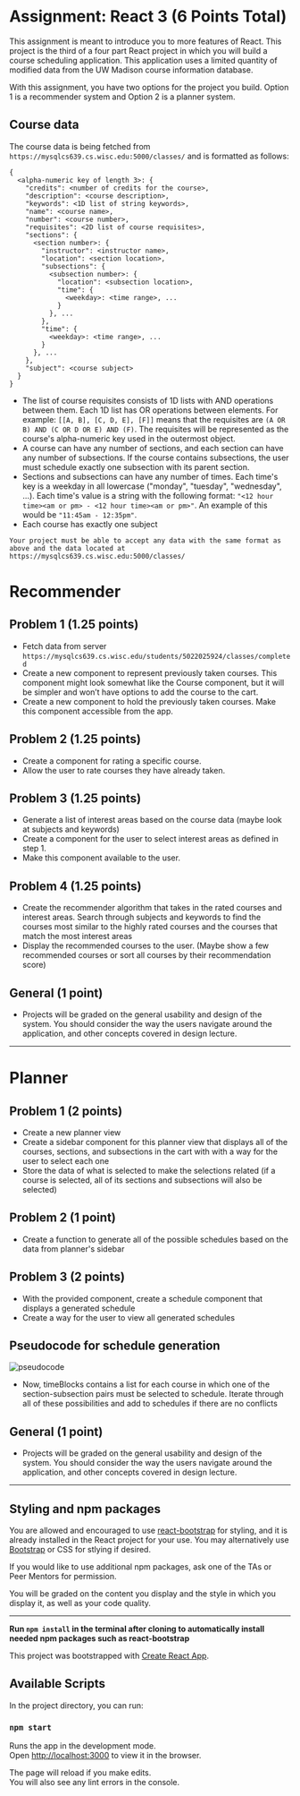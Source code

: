 # Assignment: React 3 (6 Points Total)

This assignment is meant to introduce you to more features of React. This project is the third of a four part React project in which you will build a course scheduling application. This application uses a limited quantity of modified data from the UW Madison course information database.

With this assignment, you have two options for the project you build. Option 1 is a recommender system and Option 2 is a planner system.

## Course data

The course data is being fetched from `https://mysqlcs639.cs.wisc.edu:5000/classes/` and is formatted as follows:

```
{
  <alpha-numeric key of length 3>: {
    "credits": <number of credits for the course>,
    "description": <course description>,
    "keywords": <1D list of string keywords>,
    "name": <course name>,
    "number": <course number>,
    "requisites": <2D list of course requisites>,
    "sections": {
      <section number>: {
        "instructor": <instructor name>,
        "location": <section location>,
        "subsections": {
          <subsection number>: {
            "location": <subsection location>,
            "time": {
              <weekday>: <time range>, ...
            }
          }, ...
        },
        "time": {
          <weekday>: <time range>, ...
        }
      }, ...
    },
    "subject": <course subject>
  }
}
```

- The list of course requisites consists of 1D lists with AND operations between them. Each 1D list has OR operations between elements. For example: `[[A, B], [C, D, E], [F]]` means that the requisites are `(A OR B) AND (C OR D OR E) AND (F)`. The requisites will be represented as the course's alpha-numeric key used in the outermost object.
- A course can have any number of sections, and each section can have any number of subsections. If the course contains subsections, the user must schedule exactly one subsection with its parent section.
- Sections and subsections can have any number of times. Each time's key is a weekday in all lowercase ("monday", "tuesday", "wednesday", ...). Each time's value is a string with the following format: `"<12 hour time><am or pm> - <12 hour time><am or pm>"`. An example of this would be `"11:45am - 12:35pm"`.
- Each course has exactly one subject

```
Your project must be able to accept any data with the same format as above and the data located at https://mysqlcs639.cs.wisc.edu:5000/classes/
```

# Recommender

## Problem 1 (1.25 points)

- Fetch data from server `https://mysqlcs639.cs.wisc.edu/students/5022025924/classes/completed`
- Create a new component to represent previously taken courses. This component might look somewhat like the Course component, but it will be simpler and won’t have options to add the course to the cart.
- Create a new component to hold the previously taken courses. Make this component accessible from the app.
  
## Problem 2 (1.25 points)

- Create a component for rating a specific course.
- Allow the user to rate courses they have already taken.

## Problem 3 (1.25 points)

- Generate a list of interest areas based on the course data (maybe look at subjects and keywords)
- Create a component for the user to select interest areas as defined in step 1.
- Make this component available to the user.

## Problem 4 (1.25 points)

- Create the recommender algorithm that takes in the rated courses and interest areas. Search through subjects and keywords to find the courses most similar to the highly rated courses and the courses that match the most interest areas
- Display the recommended courses to the user. (Maybe show a few recommended courses or sort all courses by their recommendation score)

## General (1 point)

- Projects will be graded on the general usability and design of the system. You should consider the way the users navigate around the application, and other concepts covered in design lecture.

---

# Planner

## Problem 1 (2 points)

- Create a new planner view
- Create a sidebar component for this planner view that displays all of the courses, sections, and subsections in the cart with with a way for the user to select each one
- Store the data of what is selected to make the selections related (if a course is selected, all of its sections and subsections will also be selected)

## Problem 2 (1 point)

- Create a function to generate all of the possible schedules based on the data from planner's sidebar

## Problem 3 (2 points)

- With the provided component, create a schedule component that displays a generated schedule
- Create a way for the user to view all generated schedules

## Pseudocode for schedule generation

![pseudocode](./docs/pseudocode.jpg)
- Now, timeBlocks contains a list for each course in which one of the section-subsection pairs must be selected to schedule. Iterate through all of these possibilities and add to schedules if there are no conflicts

## General (1 point)
- Projects will be graded on the general usability and design of the system. You should consider the way the users navigate around the application, and other concepts covered in design lecture.

---

## Styling and npm packages

You are allowed and encouraged to use [react-bootstrap](https://react-bootstrap.github.io/) for styling, and it is already installed in the React project for your use. You may alternatively use [Bootstrap](https://getbootstrap.com/) or CSS for stlying if desired.

If you would like to use additional npm packages, ask one of the TAs or Peer Mentors for permission.

You will be graded on the content you display and the style in which you display it, as well as your code quality.

---

**Run `npm install` in the terminal after cloning to automatically install needed npm packages such as react-bootstrap**

This project was bootstrapped with [Create React App](https://github.com/facebook/create-react-app).

## Available Scripts

In the project directory, you can run:

### `npm start`

Runs the app in the development mode.<br>
Open [http://localhost:3000](http://localhost:3000) to view it in the browser.

The page will reload if you make edits.<br>
You will also see any lint errors in the console.